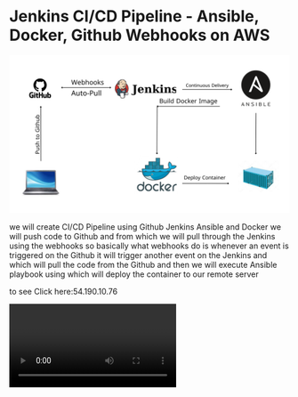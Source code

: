 # Jenkins CI/CD Pipeline - Ansible, Docker, Github Webhooks on AWS 


<img src="https://github.com/Abdelrahman-17/Jenkins_CI-CD_Pipeline-ansible-docker/blob/main/CICD%20using%20jenkins%20ansible%26docker%20(1).png">





we will create CI/CD Pipeline using Github Jenkins Ansible and Docker we will push code to Github and from which we will pull through the Jenkins using the webhooks so basically what webhooks do is whenever an event is triggered on the Github it will trigger another event on the Jenkins and which will pull the code from the Github and then we will execute Ansible playbook using which will deploy the container to our remote server 

to see
Click here:54.190.10.76  


<video controls src="https://github.com/Abdelrahman-17/Jenkins_CI-CD_Pipeline-ansible-docker/blob/main/record%20of%20project.mp4">


